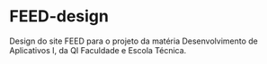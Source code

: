 # FEED-design
Design do site FEED para o projeto da matéria Desenvolvimento de Aplicativos I, da QI Faculdade e Escola Técnica.
